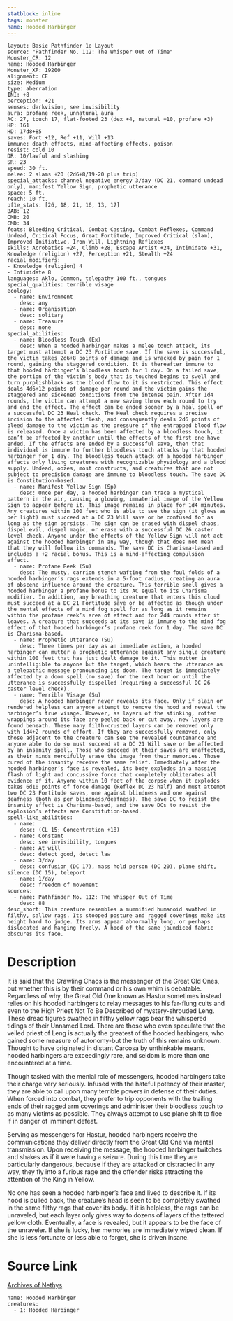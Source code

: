 ```yaml
---
statblock: inline
tags: monster
name: Hooded Harbinger
---
```

```statblock
layout: Basic Pathfinder 1e Layout
source: "Pathfinder No. 112: The Whisper Out of Time"
Monster_CR: 12
name: Hooded Harbinger
Monster_XP: 19200
alignment: CE
size: Medium
type: aberration
INI: +8
perception: +21
senses: darkvision, see invisibility
aura: profane reek, unnatural aura
AC: 27, touch 17, flat-footed 23 (dex +4, natural +10, profane +3)
HP: 161
HD: 17d8+85
saves: Fort +12, Ref +11, Will +13
immune: death effects, mind-affecting effects, poison
resist: cold 10
DR: 10/lawful and slashing
SR: 23
speed: 30 ft.
melee: 2 slams +20 (2d6+8/19-20 plus trip)
special_attacks: channel negative energy 3/day (DC 21, command undead only), manifest Yellow Sign, prophetic utterance
space: 5 ft.
reach: 10 ft.
pf1e_stats: [26, 18, 21, 16, 13, 17]
BAB: 12
CMB: 20
CMD: 34
feats: Bleeding Critical, Combat Casting, Combat Reflexes, Command Undead, Critical Focus, Great Fortitude, Improved Critical (slam), Improved Initiative, Iron Will, Lightning Reflexes
skills: Acrobatics +24, Climb +28, Escape Artist +24, Intimidate +31, Knowledge (religion) +27, Perception +21, Stealth +24
racial_modifiers:
- Knowledge (religion) 4
- Intimidate 8
languages: Aklo, Common, telepathy 100 ft., tongues
special_qualities: terrible visage
ecology:
  - name: Environment
    desc: any
  - name: Organisation
    desc: solitary
  - name: Treasure
    desc: none
special_abilities:
  - name: Bloodless Touch (Ex)
    desc: When a hooded harbinger makes a melee touch attack, its target must attempt a DC 23 Fortitude save. If the save is successful, the victim takes 2d6+8 points of damage and is wracked by pain for 1 round, gaining the staggered condition. It is thereafter immune to that hooded harbinger’s bloodless touch for 1 day. On a failed save, the portion of the victim’s body that is touched begins to swell and turn purplishblack as the blood flow to it is restricted. This effect deals 4d6+12 points of damage per round and the victim gains the staggered and sickened conditions from the intense pain. After 1d4 rounds, the victim can attempt a new saving throw each round to try and end the effect. The effect can be ended sooner by a heal spell or a successful DC 23 Heal check. The Heal check requires a precise incision to the affected flesh, and consequently deals 2d6 points of bleed damage to the victim as the pressure of the entrapped blood flow is released. Once a victim has been affected by a bloodless touch, it can’t be affected by another until the effects of the first one have ended. If the effects are ended by a successful save, then that individual is immune to further bloodless touch attacks by that hooded harbinger for 1 day. The bloodless touch attack of a hooded harbinger affects only living creatures with recognizable physiology and a blood supply. Undead, oozes, most constructs, and creatures that are not subject to precision damage are immune to bloodless touch. The save DC is Constitution-based.
  - name: Manifest Yellow Sign (Sp)
    desc: Once per day, a hooded harbinger can trace a mystical pattern in the air, causing a glowing, immaterial image of the Yellow Sign to appear before it. This image remains in place for 1d4 minutes. Any creatures within 100 feet who is able to see the sign (it glows as per light) must succeed at a DC 23 Will save or be confused for as long as the sign persists. The sign can be erased with dispel chaos, dispel evil, dispel magic, or erase with a successful DC 26 caster level check. Anyone under the effects of the Yellow Sign will not act against the hooded harbinger in any way, though that does not mean that they will follow its commands. The save DC is Charisma-based and includes a +2 racial bonus. This is a mind-affecting compulsion effect.
  - name: Profane Reek (Su)
    desc: The musty, carrion stench wafting from the foul folds of a hooded harbinger’s rags extends in a 5-foot radius, creating an aura of obscene influence around the creature. This terrible smell gives a hooded harbinger a profane bonus to its AC equal to its Charisma modifier. In addition, any breathing creature that enters this cloud must succeed at a DC 21 Fortitude save or be affected as though under the mental effects of a mind fog spell for as long as it remains within the profane reek’s area of effect and for 2d4 rounds after it leaves. A creature that succeeds at its save is immune to the mind fog effect of that hooded harbinger’s profane reek for 1 day. The save DC is Charisma-based.
  - name: Prophetic Utterance (Su)
    desc: Three times per day as an immediate action, a hooded harbinger can mutter a prophetic utterance against any single creature within 100 feet that has just dealt damage to it. This mutter is unintelligible to anyone but the target, which hears the utterance as a telepathic message pronouncing its doom. The target is immediately affected by a doom spell (no save) for the next hour or until the utterance is successfully dispelled (requiring a successful DC 26 caster level check).
  - name: Terrible Visage (Su)
    desc: A hooded harbinger never reveals its face. Only if slain or rendered helpless can anyone attempt to remove the hood and reveal the harbinger’s true visage. However, as layers of the stinking, rotten wrappings around its face are peeled back or cut away, new layers are found beneath. These many filth-crusted layers can be removed only with 1d4+2 rounds of effort. If they are successfully removed, only those adjacent to the creature can see the revealed countenance and anyone able to do so must succeed at a DC 21 Will save or be affected by an insanity spell. Those who succeed at their saves are unaffected, as their minds mercifully erase the image from their memories. Those cured of the insanity receive the same relief. Immediately after the hooded harbinger’s face is revealed, its body explodes in a massive flash of light and concussive force that completely obliterates all evidence of it. Anyone within 10 feet of the corpse when it explodes takes 6d10 points of force damage (Reflex DC 23 half) and must attempt two DC 23 Fortitude saves, one against blindness and one against deafness (both as per blindness/deafness). The save DC to resist the insanity effect is Charisma-based, and the save DCs to resist the explosion’s effects are Constitution-based.
spell-like_abilities:
  - name:
    desc: (CL 15; Concentration +18)
  - name: Constant
    desc: see invisibility, tongues
  - name: At will
    desc: detect good, detect law
  - name: 3/day
    desc: confusion (DC 17), mass hold person (DC 20), plane shift, silence (DC 15), teleport
  - name: 1/day
    desc: freedom of movement
sources:
  - name: Pathfinder No. 112: The Whisper Out of Time
    desc: 88
desc_short: This creature resembles a mummified humanoid swathed in filthy, sallow rags. Its stooped posture and ragged coverings make its height hard to judge. Its arms appear abnormally long, or perhaps dislocated and hanging freely. A hood of the same jaundiced fabric obscures its face.
```
# Description
It is said that the Crawling Chaos is the messenger of the Great Old Ones, but whether this is by their command or his own whim is debatable. Regardless of why, the Great Old One known as Hastur sometimes instead relies on his hooded harbingers to relay messages to his far-flung cults and even to the High Priest Not To Be Described of mystery-shrouded Leng. These dread figures swathed in filthy yellow rags bear the whispered tidings of their Unnamed Lord. There are those who even speculate that the veiled priest of Leng is actually the greatest of the hooded harbingers, who gained some measure of autonomy-but the truth of this remains unknown. Thought to have originated in distant Carcosa by unthinkable means, hooded harbingers are exceedingly rare, and seldom is more than one encountered at a time.

Though tasked with the menial role of messengers, hooded harbingers take their charge very seriously. Infused with the hateful potency of their master, they are able to call upon many terrible powers in defense of their duties. When forced into combat, they prefer to trip opponents with the trailing ends of their ragged arm coverings and administer their bloodless touch to as many victims as possible. They always attempt to use plane shift to flee if in danger of imminent defeat.

Serving as messengers for Hastur, hooded harbingers receive the communications they deliver directly from the Great Old One via mental transmission. Upon receiving the message, the hooded harbinger twitches and shakes as if it were having a seizure. During this time they are particularly dangerous, because if they are attacked or distracted in any way, they fly into a furious rage and the offender risks attracting the attention of the King in Yellow.

No one has seen a hooded harbinger’s face and lived to describe it. If its hood is pulled back, the creature’s head is seen to be completely swathed in the same filthy rags that cover its body. If it is helpless, the rags can be unraveled, but each layer only gives way to dozens of layers of the tattered yellow cloth. Eventually, a face is revealed, but it appears to be the face of the unraveler. If she is lucky, her memories are immediately wiped clean. If she is less fortunate or less able to forget, she is driven insane.
# Source Link
[Archives of Nethys](https://aonprd.com/MonsterDisplay.aspx?ItemName=Hooded%20Harbinger)
```encounter-table
name: Hooded Harbinger
creatures:
  - 1: Hooded Harbinger
```
